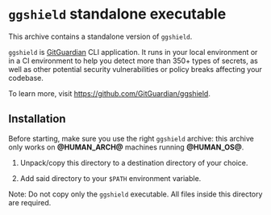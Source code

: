 # `ggshield` standalone executable

This archive contains a standalone version of `ggshield`.

`ggshield` is [GitGuardian](https://gitguardian.com) CLI application. It runs in your local environment or in a CI environment to help you detect more than 350+ types of secrets, as well as other potential security vulnerabilities or policy breaks affecting your codebase.

To learn more, visit https://github.com/GitGuardian/ggshield.

## Installation

Before starting, make sure you use the right `ggshield` archive: this archive only works on **@HUMAN_ARCH@** machines running **@HUMAN_OS@**.

1. Unpack/copy this directory to a destination directory of your choice.

2. Add said directory to your `$PATH` environment variable.

Note: Do not copy only the `ggshield` executable. All files inside this directory are required.
